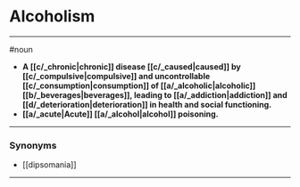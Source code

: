 # Alcoholism
---
#noun
- **A [[c/_chronic|chronic]] disease [[c/_caused|caused]] by [[c/_compulsive|compulsive]] and uncontrollable [[c/_consumption|consumption]] of [[a/_alcoholic|alcoholic]] [[b/_beverages|beverages]], leading to [[a/_addiction|addiction]] and [[d/_deterioration|deterioration]] in health and social functioning.**
- **[[a/_acute|Acute]] [[a/_alcohol|alcohol]] poisoning.**
---
### Synonyms
- [[dipsomania]]
---
